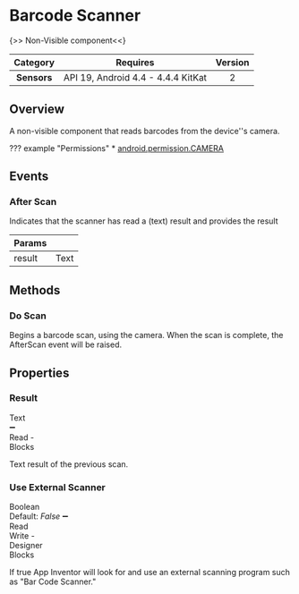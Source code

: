 # Barcode Scanner

{>> Non-Visible component<<}

| Category | Requires | Version |
|:--------:|:-------:|:--------:|
|**Sensors**|<span class="chip chip-any">API 19, Android 4.4 - 4.4.4 KitKat</span>|<span class="chip chip-number">2</span>|

## Overview

A non-visible component that reads barcodes from the device''s camera.

??? example "Permissions"
    * [android.permission.CAMERA](https://developer.android.com/reference/android/Manifest.permission.html#CAMERA)

## Events

### After Scan

Indicates that the scanner has read a (text) result and provides the result

<div class="block" ai2-block="event" not-rendered="true" value="%7B%22componentName%22:%20%22Barcode%20Scanner%22,%20%22name%22:%20%22After%20Scan%22,%20%22param%22:%20%5B%22result%22%5D%7D"></div>

| Params | []() |
|--------|------|
|result|<span class="chip chip-text">Text</span>|

## Methods

### Do Scan

Begins a barcode scan, using the camera. When the scan is complete, the AfterScan event will be raised.

<div class="block" ai2-block="method" not-rendered="true" value="%7B%22componentName%22:%20%22Barcode%20Scanner%22,%20%22name%22:%20%22Do%20Scan%22,%20%22output%22:%20false,%20%22param%22:%20%5B%5D%7D"></div>

## Properties

### Result

<span style="user-select: none; white-space:pre-wrap;"><span class="chip chip-text">Text</span> :heavy_minus_sign: <span class="chip chip-rw">Read</span>  - <span class="chip chip-bd">Blocks</span></span>

Text result of the previous scan.

<div class="block" ai2-block="property" not-rendered="true" value="%7B%22componentName%22:%20%22Barcode%20Scanner%22,%20%22name%22:%20%22Result%22,%20%22getter%22:%20true%7D"></div>

### Use External Scanner

<span style="user-select: none; white-space:pre-wrap;"><span class="chip chip-boolean">Boolean</span> <span class="chip chip-boolean">Default: <i>False</i></span> :heavy_minus_sign: <span class="chip chip-rw">Read</span> <span class="chip chip-rw">Write</span>  - <span class="chip chip-bd">Designer</span> <span class="chip chip-bd">Blocks</span></span>

If true App Inventor will look for and use an external scanning program such as "Bar Code Scanner."

<div class="block" ai2-block="property" not-rendered="true" value="%7B%22componentName%22:%20%22Barcode%20Scanner%22,%20%22name%22:%20%22Use%20External%20Scanner%22,%20%22getter%22:%20true%7D"></div>
<div class="block" ai2-block="property" not-rendered="true" value="%7B%22componentName%22:%20%22Barcode%20Scanner%22,%20%22name%22:%20%22Use%20External%20Scanner%22,%20%22getter%22:%20false%7D"></div>
